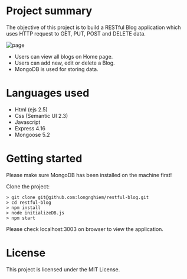 # Project summary
The objective of this project is to build a RESTful Blog application which uses HTTP request to GET, PUT, POST and DELETE data.

![page](https://user-images.githubusercontent.com/3630009/43415885-72bb0988-943f-11e8-92df-711e0bc17c91.png)

* Users can view all blogs on Home page.
* Users can add new, edit or delete a Blog.
* MongoDB is used for storing data.

# Languages used
* Html (ejs 2.5)
* Css (Semantic UI 2.3)
* Javascript
* Express 4.16
* Mongoose 5.2

# Getting started
Please make sure MongoDB has been installed on the machine first!

Clone the project:
```
> git clone git@github.com:longnghiem/restful-blog.git
> cd restful-blog
> npm install
> node initializeDB.js
> npm start
```
Please check localhost:3003 on browser to view the application.

# License
This project is licensed under the MIT License.
